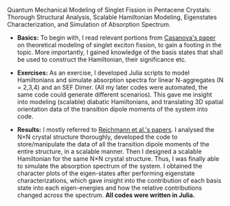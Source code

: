 Quantum Mechanical Modeling of Singlet Fission in Pentacene Crystals: Thorough Structural Analysis, Scalable Hamiltonian Modeling, Eigenstates Characterization, and Simulation of Absorption Spectrum.

- **Basics:** To begin with, I read relevant portions from [Casanova's paper](https://doi.org/10.1021/acs.chemrev.7b00601) on theoretical modeling of singlet exciton fission, to gain a footing in the topic. More importantly, I gained knowledge of the basis states that shall be used to construct the Hamiltonian, their significance etc.

- **Exercises:** As an exercise, I developed Julia scripts to model Hamiltonians and simulate absorption spectra for linear N-aggregates (N = 2,3,4) and an SEF Dimer. (All my later codes were automated, the same code could generate different scenarios). This gave me insight into modeling (scalable) diabatic Hamiltonians, and translating 3D spatial orientation data of the transition dipole moments of the system into code.

- **Results:** I mostly referred to [Reichmann et al.'s papers](https://doi.org/10.1063/1.4982362). I analysed the N×N crystal structure thoroughly, developed the code to store/manipulate the data of all the transition dipole moments of the entire structure, in a scalable manner. Then I designed a scalable Hamiltonian for the same N×N crystal structure. Thus, I was finally able to simulate the absorption spectrum of the system. I obtained the character plots of the eigen-states after performing eigenstate characterizations, which gave insight into the contribution of each basis state into each eigen-energies and how the relative contributions changed across the spectrum. **All codes were written in Julia.**
